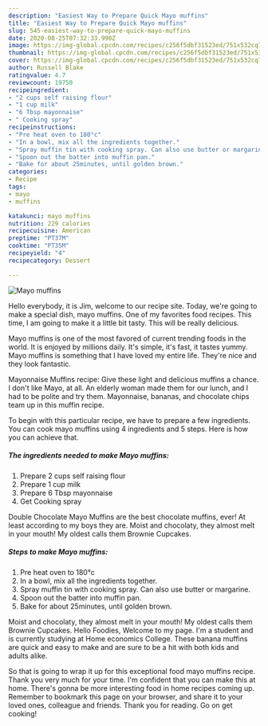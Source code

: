 ```yaml
---
description: "Easiest Way to Prepare Quick Mayo muffins"
title: "Easiest Way to Prepare Quick Mayo muffins"
slug: 545-easiest-way-to-prepare-quick-mayo-muffins
date: 2020-08-25T07:32:33.990Z
image: https://img-global.cpcdn.com/recipes/c256f5dbf31523ed/751x532cq70/mayo-muffins-recipe-main-photo.jpg
thumbnail: https://img-global.cpcdn.com/recipes/c256f5dbf31523ed/751x532cq70/mayo-muffins-recipe-main-photo.jpg
cover: https://img-global.cpcdn.com/recipes/c256f5dbf31523ed/751x532cq70/mayo-muffins-recipe-main-photo.jpg
author: Russell Blake
ratingvalue: 4.7
reviewcount: 19750
recipeingredient:
- "2 cups self raising flour"
- "1 cup milk"
- "6 Tbsp mayonnaise"
- " Cooking spray"
recipeinstructions:
- "Pre heat oven to 180°c"
- "In a bowl, mix all the ingredients together."
- "Spray muffin tin with cooking spray. Can also use butter or margarine."
- "Spoon out the batter into muffin pan."
- "Bake for about 25minutes, until golden brown."
categories:
- Recipe
tags:
- mayo
- muffins

katakunci: mayo muffins 
nutrition: 229 calories
recipecuisine: American
preptime: "PT37M"
cooktime: "PT35M"
recipeyield: "4"
recipecategory: Dessert

---
```



![Mayo muffins](https://img-global.cpcdn.com/recipes/c256f5dbf31523ed/751x532cq70/mayo-muffins-recipe-main-photo.jpg)

Hello everybody, it is Jim, welcome to our recipe site. Today, we're going to make a special dish, mayo muffins. One of my favorites food recipes. This time, I am going to make it a little bit tasty. This will be really delicious.

Mayo muffins is one of the most favored of current trending foods in the world. It is enjoyed by millions daily. It's simple, it's fast, it tastes yummy. Mayo muffins is something that I have loved my entire life. They're nice and they look fantastic.

Mayonnaise Muffins recipe: Give these light and delicious muffins a chance. I don&#39;t like Mayo, at all. An elderly woman made them for our lunch, and I had to be polite and try them. Mayonnaise, bananas, and chocolate chips team up in this muffin recipe.


To begin with this particular recipe, we have to prepare a few ingredients. You can cook mayo muffins using 4 ingredients and 5 steps. Here is how you can achieve that.

<!--inarticleads1-->

##### The ingredients needed to make Mayo muffins:

1. Prepare 2 cups self raising flour
1. Prepare 1 cup milk
1. Prepare 6 Tbsp mayonnaise
1. Get  Cooking spray


Double Chocolate Mayo Muffins are the best chocolate muffins, ever! At least according to my boys they are. Moist and chocolaty, they almost melt in your mouth! My oldest calls them Brownie Cupcakes. 

<!--inarticleads2-->

##### Steps to make Mayo muffins:

1. Pre heat oven to 180°c
1. In a bowl, mix all the ingredients together.
1. Spray muffin tin with cooking spray. Can also use butter or margarine.
1. Spoon out the batter into muffin pan.
1. Bake for about 25minutes, until golden brown.


Moist and chocolaty, they almost melt in your mouth! My oldest calls them Brownie Cupcakes. Hello Foodies, Welcome to my page. I&#39;m a student and is currently studying at Home economics College. These banana muffins are quick and easy to make and are sure to be a hit with both kids and adults alike. 

So that is going to wrap it up for this exceptional food mayo muffins recipe. Thank you very much for your time. I'm confident that you can make this at home. There's gonna be more interesting food in home recipes coming up. Remember to bookmark this page on your browser, and share it to your loved ones, colleague and friends. Thank you for reading. Go on get cooking!
